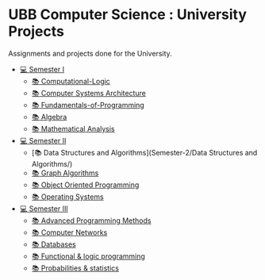 # UBB Computer Science : University Projects
Assignments and projects done for the University.

* [:computer: Semester I]([Semester_I](https://github.com/BirouRares/UBB-University-Projects/tree/main/Semester%20I)/)
    * [:books: Computational-Logic](https://github.com/BirouRares/UBB-University-Projects/tree/main/Semester%20I/Computational-Logic)
    * [:books: Computer Systems Architecture](Semester-I/ASC/)
    * [:books: Fundamentals-of-Programming](Semester-I/Fundamentals-of-Programming/)
    * [:books: Algebra](Semester-I/Algebra/)
    * [:books: Mathematical Analysis](Semester-I/Mathematical-Analysis/)
* [:computer: Semester II](Semester-2/)
    * [:books: Data Structures and Algorithms](Semester-2/Data Structures and Algorithms/)
    * [:books: Graph Algorithms](Semester-2/Graph-Algorithms/)
    * [:books: Object Oriented Programming](Semester-2/Object-Oriented-Programming/)
    * [:books: Operating Systems](Semester-2/Operating-Systems/)
* [:computer: Semester III](Semester-3/)
    * [:books: Advanced Programming Methods](Semester-3/Advanced-Programming-Methods/)
    * [:books: Computer Networks](Semester-3/Computer-Networks/)
    * [:books: Databases](Semester-3/Databases/)
    * [:books: Functional & logic programming](Semester-3/Functional-and-Logic-Programming/)
    * [:books: Probabilities & statistics](Semester-3/Probabilities-and-Statistics/)
